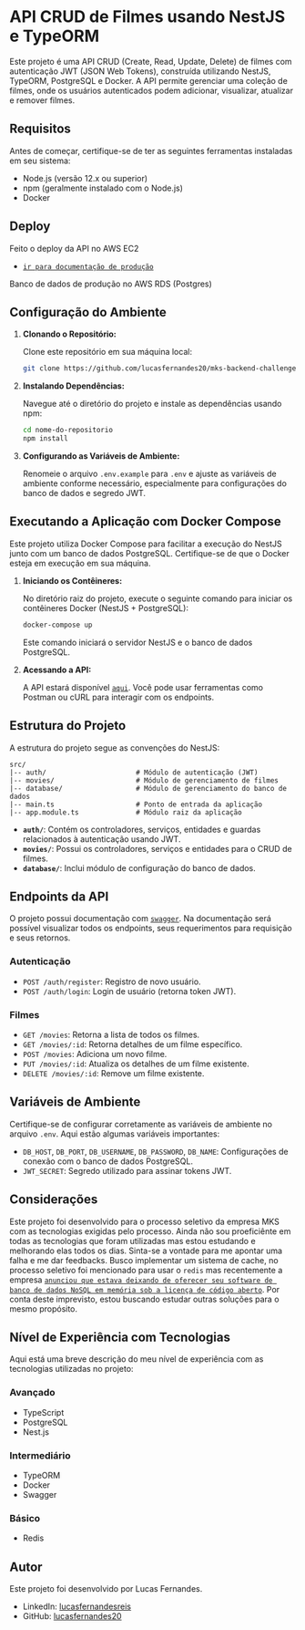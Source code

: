 # API CRUD de Filmes usando NestJS e TypeORM

Este projeto é uma API CRUD (Create, Read, Update, Delete) de filmes com autenticação JWT (JSON Web Tokens), construída utilizando NestJS, TypeORM, PostgreSQL e Docker. A API permite gerenciar uma coleção de filmes, onde os usuários autenticados podem adicionar, visualizar, atualizar e remover filmes.

## Requisitos

Antes de começar, certifique-se de ter as seguintes ferramentas instaladas em seu sistema:

- Node.js (versão 12.x ou superior)
- npm (geralmente instalado com o Node.js)
- Docker

## Deploy

Feito o deploy da API no AWS EC2

- [`ir para documentação de produção`](http://54.233.216.255:3000/api)

Banco de dados de produção no AWS RDS (Postgres)

## Configuração do Ambiente

1. **Clonando o Repositório:**

   Clone este repositório em sua máquina local:

   ```bash
   git clone https://github.com/lucasfernandes20/mks-backend-challenge.git
   ```

2. **Instalando Dependências:**

   Navegue até o diretório do projeto e instale as dependências usando npm:

   ```bash
   cd nome-do-repositorio
   npm install
   ```

3. **Configurando as Variáveis de Ambiente:**

   Renomeie o arquivo `.env.example` para `.env` e ajuste as variáveis de ambiente conforme necessário, especialmente para configurações do banco de dados e segredo JWT.

## Executando a Aplicação com Docker Compose

Este projeto utiliza Docker Compose para facilitar a execução do NestJS junto com um banco de dados PostgreSQL. Certifique-se de que o Docker esteja em execução em sua máquina.

1. **Iniciando os Contêineres:**

   No diretório raiz do projeto, execute o seguinte comando para iniciar os contêineres Docker (NestJS + PostgreSQL):

   ```bash
   docker-compose up
   ```

   Este comando iniciará o servidor NestJS e o banco de dados PostgreSQL.

2. **Acessando a API:**

   A API estará disponível [`aqui`](http://54.233.216.255:3000/). Você pode usar ferramentas como Postman ou cURL para interagir com os endpoints.

## Estrutura do Projeto

A estrutura do projeto segue as convenções do NestJS:

```
src/
|-- auth/                      # Módulo de autenticação (JWT)
|-- movies/                    # Módulo de gerenciamento de filmes
|-- database/                  # Módulo de gerenciamento do banco de dados
|-- main.ts                    # Ponto de entrada da aplicação
|-- app.module.ts              # Módulo raiz da aplicação
```

- **`auth/`**: Contém os controladores, serviços, entidades e guardas relacionados à autenticação usando JWT.
- **`movies/`**: Possui os controladores, serviços e entidades para o CRUD de filmes.
- **`database/`**: Inclui módulo de configuração do banco de dados.

## Endpoints da API

O projeto possui documentação com [`swagger`](http://54.233.216.255:3000/api). Na documentação será possível visualizar todos os endpoints, seus requerimentos para requisição e seus retornos.

### Autenticação

- `POST /auth/register`: Registro de novo usuário.
- `POST /auth/login`: Login de usuário (retorna token JWT).

### Filmes

- `GET /movies`: Retorna a lista de todos os filmes.
- `GET /movies/:id`: Retorna detalhes de um filme específico.
- `POST /movies`: Adiciona um novo filme.
- `PUT /movies/:id`: Atualiza os detalhes de um filme existente.
- `DELETE /movies/:id`: Remove um filme existente.

## Variáveis de Ambiente

Certifique-se de configurar corretamente as variáveis de ambiente no arquivo `.env`. Aqui estão algumas variáveis importantes:

- `DB_HOST`, `DB_PORT`, `DB_USERNAME`, `DB_PASSWORD`, `DB_NAME`: Configurações de conexão com o banco de dados PostgreSQL.
- `JWT_SECRET`: Segredo utilizado para assinar tokens JWT.

## Considerações

Este projeto foi desenvolvido para o processo seletivo da empresa MKS com as tecnologias exigidas pelo processo. Ainda não sou proeficiênte em todas as tecnologias que foram utilizadas mas estou estudando e melhorando elas todos os dias. Sinta-se a vontade para me apontar uma falha e me dar feedbacks. Busco implementar um sistema de cache, no processo seletivo foi mencionado para usar o `redis` mas recentemente a empresa [`anunciou que estava deixando de oferecer seu software de banco de dados NoSQL em memória sob a licença de código aberto`](https://medium.com/@marcio.kgr/a-queda-do-redis-2c7a1e4119bb). Por conta deste imprevisto, estou buscando estudar outras soluções para o mesmo propósito.

## Nível de Experiência com Tecnologias

Aqui está uma breve descrição do meu nível de experiência com as tecnologias utilizadas no projeto:

### Avançado

- TypeScript
- PostgreSQL
- Nest.js

### Intermediário

- TypeORM
- Docker
- Swagger

### Básico

- Redis

## Autor

Este projeto foi desenvolvido por Lucas Fernandes.

- LinkedIn: [lucasfernandesreis](https://www.linkedin.com/in/lucasfernandesreis/)
- GitHub: [lucasfernandes20](https://github.com/lucasfernandes20)
